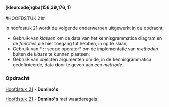 #### [kleurcode]rgba(156,39,176, 1)

#HOOFDSTUK 21#

In hoofdstuk 21 wordt de volgende onderwerpen uitgewerkt in de opdracht:

- Gebruik van *klassen* om de data  van het kennisgrammatica diagram en de *functies* die hier toegang tot hebben, in op te slaan;
- Gebruik van * **::** scope operator* om de implementatie van *methoden* buiten de *klasse* te kunnen plaatsen;
- Gebruik van *object*en argumenten om de, in de kennisgrammatica gedefinieerde, data door te geven aan een *methode*.

### Opdracht

[Hoofdstuk 21](https://elo.kw1c.nl/CMS/Studie/811%20ICT-Academie/811%20VakkenInhoud/%5BB.08%20C++%5D%20C++/25187%20%C2%A0%20Applicatie-%20en%20mediaontwikkelaar/Periode%2007/Productie/02.%20Opdrachten/21_Dominos.opdracht.xlsx) - **Domino's**

[Hoofdstuk 21](https://elo.kw1c.nl/CMS/Studie/811%20ICT-Academie/811%20VakkenInhoud/%5BB.08%20C++%5D%20C++/25187%20%C2%A0%20Applicatie-%20en%20mediaontwikkelaar/Periode%2007/Productie/02.%20Opdrachten/21_Dominos.opdracht2.xlsx) - **Domino's** met waarderegels

